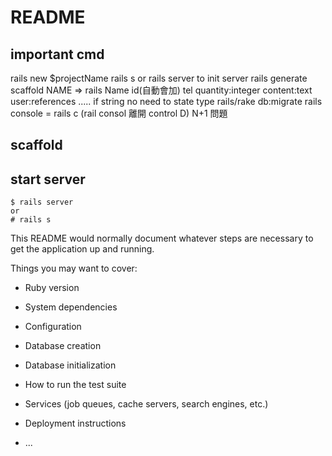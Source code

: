 # README

## important cmd
rails new $projectName
rails s or rails server to init server
rails generate scaffold NAME => rails Name id(自動會加) tel quantity:integer content:text user:references ..... if string no need to state type
rails/rake db:migrate
rails console = rails c (rail consol 離開 control D) 
N+1 問題
## scaffold

## start server
```
$ rails server 
or
# rails s
```

This README would normally document whatever steps are necessary to get the
application up and running.

Things you may want to cover:

* Ruby version

* System dependencies

* Configuration

* Database creation

* Database initialization

* How to run the test suite

* Services (job queues, cache servers, search engines, etc.)

* Deployment instructions

* ...
